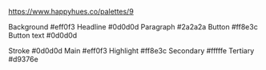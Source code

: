 https://www.happyhues.co/palettes/9

Background #eff0f3
Headline #0d0d0d
Paragraph #2a2a2a
Button #ff8e3c
Button text #0d0d0d


Stroke #0d0d0d
Main #eff0f3
Highlight #ff8e3c
Secondary #fffffe
Tertiary #d9376e